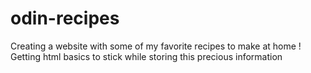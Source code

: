 # odin-recipes
Creating a website with some of my favorite recipes to make at home ! <br>
Getting html basics to stick while storing this precious information <br>
